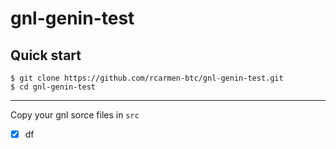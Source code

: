 # gnl-genin-test

## Quick start

```
$ git clone https://github.com/rcarmen-btc/gnl-genin-test.git 
$ cd gnl-genin-test
```
---
Copy your gnl sorce files in ```src```
- [x] df
